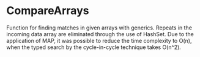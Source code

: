 # CompareArrays
Function for finding matches in given arrays with generics. Repeats in the incoming data array are eliminated through the use of HashSet.
Due to the application of MAP, it was possible to reduce the time complexity to O(n), when the typed search by the cycle-in-cycle technique takes O(n^2).
